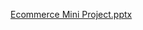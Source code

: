 [Ecommerce Mini Project.pptx](https://github.com/user-attachments/files/16741531/Ecommerce.Mini.Project.pptx)
